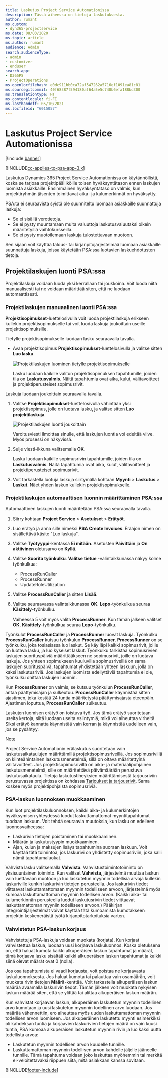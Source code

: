 ```yaml
---
title: Laskutus Project Service Automationissa
description: Tässä aiheessa on tietoja laskutuksesta.
author: rumant
ms.custom:
- dyn365-projectservice
ms.date: 08/03/2020
ms.topic: article
ms.author: rumant
audience: Admin
search.audienceType:
- admin
- customizer
- enduser
search.app:
- D365PS
- ProjectOperations
ms.openlocfilehash: e0dc911bb0ca72af547262a5716ef1091ea81c81
ms.sourcegitcommit: 40f68387f594180af64a5e5c748b6efa188bd300
ms.translationtype: HT
ms.contentlocale: fi-FI
ms.lasthandoff: 05/10/2021
ms.locfileid: "6015057"
---
```

# <a name="invoicing-in-project-service-automation"></a>Laskutus Project Service Automationissa

[!include [banner](../includes/psa-now-project-operations.md)]

[!INCLUDE[cc-applies-to-psa-app-3.x](../includes/cc-applies-to-psa-app-3x.md)]

Laskutus Dynamics 365 Project Service Automationissa on käytännöllistä, koska se tarjoaa projektipäälliköille toisen hyväksyntätason ennen laskujen luomista asiakkaille. Ensimmäinen hyväksyntätaso on valmis, kun projektiryhmän jäsenten toimittavat aika- ja kulumerkinnät on hyväksytty.

PSA:ta ei seuraavista syistä ole suunniteltu luomaan asiakkaille suunnattuja laskuja:

- Se ei sisällä verotietoja.
- Se ei pysty muuntamaan muita valuuttoja laskutusvaluutaksi oikein määritetyillä vaihtokursseilla.
- Se ei pysty muotoilemaan laskuja tulostettavaan muotoon.

Sen sijaan voit käyttää talous- tai kirjanpitojärjestelmää luomaan asiakkaille suunnattuja laskuja, joissa käytetään PSA:ssa luotavien laskuehdotusten tietoja.

## <a name="creating-project-invoices-in-psa"></a>Projektilaskujen luonti PSA:ssa

Projektilaskuja voidaan luoda yksi kerrallaan tai joukkoina. Voit luoda niitä manuaalisesti tai ne voidaan määrittää siten, että ne luodaan automaattisesti.

### <a name="manually-create-project-invoices-in-psa"></a>Projektilaskujen manuaalinen luonti PSA:ssa

**Projektisopimukset**-luettelosivulla voit luoda projektilaskuja erikseen kullekin projektisopimukselle tai voit luoda laskuja joukoittain useille projektisopimuksille.

Tietylle projektisopimukselle luodaan lasku seuraavalla tavalla.

- Avaa projektisopimus **Projektisopimukset**-luettelosivulla ja valitse sitten **Luo lasku**.

    ![Projektilaskujen luominen tietylle projektisopimukselle](media/CreateProjectInvoicesOneByOne.png)

    Lasku luodaan kaikille valitun projektisopimuksen tapahtumille, joiden tila on **Laskutusvalmis**. Näitä tapahtumia ovat aika, kulut, välitavoitteet ja projektiperusteiset sopimusrivit.

Laskuja luodaan joukoittain seuraavalla tavalla.

1. Valitse **Projektisopimukset**-luettelosivulla vähintään yksi projektisopimus, jolle on luotava lasku, ja valitse sitten **Luo projektilaskuja**.

    ![Projektilaskujen luonti joukoittain](media/CreateProjectInvoicesBulk.png)

    Varoitusviesti ilmoittaa sinulle, että laskujen luontia voi edeltää viive. Myös prosessi on näkyvissä.

2. Sulje viesti-ikkuna valitsemalla **OK**.

    Lasku luodaan kaikille sopimusrivin tapahtumille, joiden tila on **Laskutusvalmis**. Näitä tapahtumia ovat aika, kulut, välitavoitteet ja projektiperusteiset sopimusrivit.

3. Voit tarkastella luotuja laskuja siirtymällä kohtaan **Myynti** \> **Laskutus** \> **Laskut**. Näet yhden laskun kullekin projektisopimukselle.

### <a name="set-up-automated-creation-of-project-invoices-in-psa"></a>Projektilaskujen automaattisen luonnin määrittäminen PSA:ssa

Automaattinen laskujen luonti määritetään PSA:ssa seuraavalla tavalla.

1. Siirry kohtaan **Project Service** \> **Asetukset** \> **Erätyöt**.
2. Luo erätyö ja anna sille nimeksi **PSA Create Invoices**. Eräajon nimen on sisällettävä käsite "Luo laskuja".
3. Valitse **Työtyyppi**-kentässä **Ei mitään**. Asetusten **Päivittäin** ja **On aktiivinen** oletusarvo on **Kyllä**.
4. Valitse **Suorita työnkulku**. **Valitse tietue** -valintaikkunassa näkyy kolme työnkulkua:

    - ProcessRunCaller
    - ProcessRunner
    - UpdateRoleUtilization

5. Valitse **ProcessRunCaller** ja sitten **Lisää**.
6. Valitse seuraavassa valintaikkunassa **OK**. **Lepo**-työnkulkua seuraa **Käsittely**-työnkulku.

    Vaiheessa 5 voit myös valita **ProcessRunner**. Kun tämän jälkeen valitset **OK**, **Käsittely**-työnkulkua seuraa **Lepo**-työnkulku.

Työnkulut **ProcessRunCaller** ja **ProcessRunner** luovat laskuja. Työnkulku **ProcessRunCaller** kutsuu työnkulun **ProcessRunner**. **ProcessRunner** on se työnkulku, joka tosiasiassa luo laskut. Se käy läpi kaikki sopimusrivit, joille on luotava lasku, ja luo kyseiset laskut. Työnkulku tarkistaa sopimusrivien laskujen suorituspäiviä määrittääkseen ne sopimusrivit, joille on luotava laskuja. Jos yhteen sopimukseen kuuluvilla sopimusriveillä on sama laskujen suorituspäivä, tapahtumat yhdistetään yhteen laskuun, jolla on kaksi laskutusriviä. Jos laskujen luomista edellyttäviä tapahtumia ei ole, työnkulku ohittaa laskujen luonnin.

Kun **ProcessRunner** on valmis, se kutsuu työnkulun **ProcessRunCaller**, antaa päättymisajan ja sulkeutuu. **ProcessRunCaller** käynnistää sitten ajastimen, joka kestää 24 tuntia määritetystä päättymisajasta eteenpäin. Ajastimen loputtua, **ProcessRunCaller** sulkeutuu.

Laskujen luomisen erätyö on toistuva työ. Jos tämä erätyö suoritetaan useita kertoja, siitä luodaan useita esiintymiä, mikä voi aiheuttaa virheitä. Siksi erätyö kannatta käynnistää vain kerran ja käynnistää uudelleen vain, jos se pysähtyy.

> [!NOTE]
> Project Service Automationin erälaskutus suoritetaan vain laskutusaikataulujen määrittämillä projektisopimusriveillä. Jos sopimusrivillä on kiinteähintainen laskutusmenetelmä, sillä on oltava määritettyinä välitavoitteet. Jos projektisopimusrivillä on aika- ja materiaalipohjainen laskutusmenetelmä, sille on määritettävä päivämäärään perustuva laskutusaikataulu. Tietoja laskutustiheyksien määrittämisestä tarjousriviin perustuvassa projektissa on kohdassa [Tarjoukset ja tarjousrivit](basic-quote-lines.md#invoice-schedule). Sama koskee myös projektipohjaista sopimusriviä.      
 
### <a name="edit-a-draft-psa-invoice"></a>PSA-laskun luonnoksen muokkaaminen

Kun luot projektilaskuluonnoksen, kaikki aika- ja kulumerkintöjen hyväksymisen yhteydessä luodut laskuttamattomat myyntitapahtumat tuodaan laskuun. Voit tehdä seuraavia muutoksia, kun lasku on edelleen luonnosvaiheessa:

- Laskurivin tietojen poistaminen tai muokkaaminen.
- Määrän ja laskutustyypin muokkaaminen.
- Ajan, kulun ja maksujen lisäys tapahtumina suoraan laskuun. Voit käyttää tätä toimintoa, jos laskurivi on yhdistetty sopimusriviin, joka salli nämä tapahtumaluokat.

Vahvista lasku valitsemalla **Vahvista**. Vahvistustoimintotoiminto on yksisuuntainen toiminto. Kun valitset **Vahvista**, järjestelmä muuttaa laskun vain luettavaan muotoon ja luo laskutetun myynnin todellisia arvoja kullekin laskuriville kunkin laskurivin tietojen perusteella. Jos laskurivin tiedot viittaavat laskuttamattomaan myynnin todelliseen arvoon, järjestelmä myös kumoaa laskuttamattoman myynnin todellisen arvon. (Kaikki aika- tai kulumerkinnän perusteella luodut laskutusrivin tiedot viittaavat laskuttamattoman myyniin todelliseen arvoon.) Pääkirjan integrointijärjestelmät voivat käyttää tätä kumoamista kumotakseen projektin keskeneräistä työtä kirjanpitotarkoituksia varten.

### <a name="correct-a-confirmed-psa-invoice"></a>Vahvistetun PSA-laskun korjaus

Vahvistettuja PSA-laskuja voidaan muokata (korjata). Kun korjaat vahvistettua laskua, luodaan uusi korjaava laskuluonnos. Koska oletuksena on, että haluat kumota kaikki alkuperäisen laskun tapahtumat ja määrät, tämä korjaava lasku sisältää kaikki alkuperäisen laskun tapahtumat ja kaikki siinä olevat määrät ovat 0 (nolla).

Jos osa tapahtumista ei vaadi korjausta, voit poistaa ne korjaavasta laskuluonnoksesta. Jos haluat kumota tai palauttaa vain osamäärän, voit muokata rivin tietojen **Määrä**-kenttää. Voit tarkastella alkuperäisen laskun määrää avaamalla laskurivin tiedot. Tämän jälkeen voit muokata nykyisen laskun määrää siten, että se ylittää tai alittaa alkuperäisen laskun määrän.

Kun vahvistat korjaavan laskun, alkuperäinen laskutetun myynnin todellinen arvo kumotaan ja uusi laskutetun myynnin todellinen arvo luodaan. Jos määrää vähennettiin, ero aiheuttaa myös uuden laskuttamattoman myynnin todellisen arvon luomiseen. Jos alkuperäinen laskutettu myynti esimerkiksi oli kahdeksan tuntia ja korjaavien laskurivien tietojen määrä on vain kuusi tuntia, PSA kumoaa alkuperäisen laskutetun myynnin rivin ja luo kaksi uutta todellista arvoa:

- Laskutetun myynnin todellisen arvon kuudelle tunnille.
- Laskuttamattoman myynnin todellisen arvon kahdelle jäljelle jääneelle tunnille. Tämä tapahtuma voidaan joko laskuttaa myöhemmin tai merkitä ei-veloitettavaksi riippuen siitä, mitä asiakkaan kanssa sovitaan.


[!INCLUDE[footer-include](../includes/footer-banner.md)]